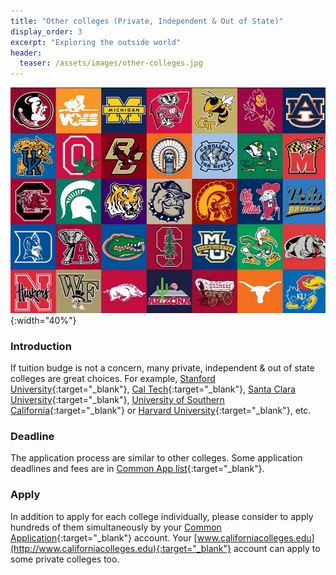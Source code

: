 ```yaml
---
title: "Other colleges (Private, Independent & Out of State)"
display_order: 3
excerpt: "Exploring the outside world"
header:
  teaser: /assets/images/other-colleges.jpg
---
```

![Many college flags](/assets/images/other-colleges.jpg){:width="40%"}
### Introduction
If tuition budge is not a concern, many private, independent & out of state colleges are great choices. For example, [Stanford University](https://www.stanford.edu/){:target="_blank"}, [Cal Tech](https://www.caltech.edu/){:target="_blank"}, [Santa Clara University](https://www.scu.edu/){:target="_blank"}, [University of Southern California](https://www.usc.edu/){:target="_blank"} or [Harvard University](https://www.harvard.edu/){:target="_blank"}, etc.

### Deadline
The application process are similar to other colleges. Some application deadlines and fees are in [Common App list](https://content.commonapp.org/Files/ReqGrid.pdf){:target="_blank"}.

### Apply
In addition to apply for each college individually, please consider to apply hundreds of them simultaneously by your [Common Application](https://www.commonapp.org){:target="_blank"} account. Your [www.californiacolleges.edu](http://www.californiacolleges.edu){:target="_blank"} account can apply to some private colleges too.

